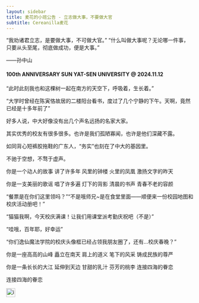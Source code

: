 ```yaml
---
layout: sidebar
title: 麦花的小班公告 - 立志做大事，不要做大官
subtitle: Cereanilla麦花
---
```


“我劝诸君立志，是要做大事，不可做大官。”
“什么叫做大事呢？无论哪一件事，只要从头至尾，彻底做成功，便是大事。”

——孙中山


#### 100th ANNIVERSARY SUN YAT-SEN UNIVERSITY @ 2024.11.12


“此时此刻我也和这棵树一起在南方的天空下，呼吸着，生长着。”

“大学时曾经在陈寅恪故居的二楼阳台看书，度过了几个宁静的下午。天啊，竟然已经是十多年前了”

好多人说，中大好像没有出几个声名远扬的名家大家。

其实优秀的校友有很多很多。也许是我们孤陋寡闻，也许是他们深藏不露。

如同背心短裤胶拖鞋的广东人，“务实”也刻在了中大的基因里。

不驰于空想，不骛于虚声。

你是一个动人的故事 讲了许多年
风里的钟楼 火里的凤凰
激扬文字的昨天

你是一支美丽的歌谣 唱了许多遍
灯下的背影 清晨的书声
青春不老的容颜


“餐票是在你们这里领吗？”“不是哦师兄~是在食堂里面——顺便来一份校园地图和校庆活动册吧！”

“猫猫我啊，今天校庆满课！让我们用课堂派考勤庆祝吧（不是）”

“哇哦，百年耶，好幸运”

“你们逸仙魔法学院的校庆头像框已经占领我朋友圈了，还有...校庆春晚？”

你是一座高高的山峰 矗立在南天
肩上的道义 笔下的风采
铸成民族的尊严

你是一条长长的大江 延伸到天边
甘甜的乳汁 芬芳的桃李
连接四海的眷恋

连接四海的眷恋

<img src="/favicon.ico" alt="image.png" style="width: 24px; height: 24px;"/>

